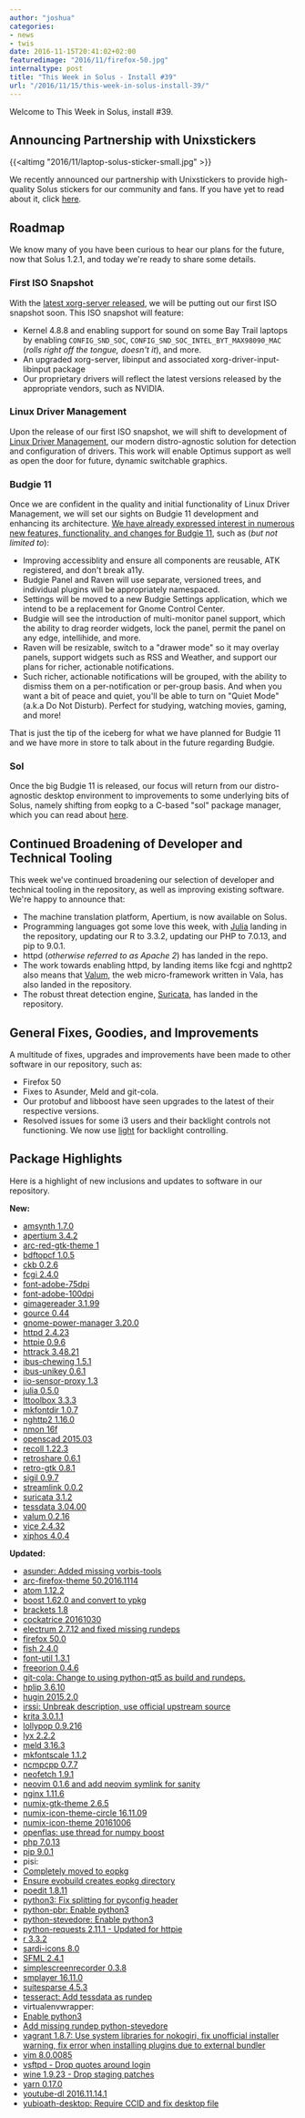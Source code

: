 ```yaml
---
author: "joshua"
categories:
- news
- twis
date: 2016-11-15T20:41:02+02:00
featuredimage: "2016/11/firefox-50.jpg"
internaltype: post
title: "This Week in Solus - Install #39"
url: "/2016/11/15/this-week-in-solus-install-39/"
---
```


Welcome to This Week in Solus, install #39.

## Announcing Partnership with Unixstickers

{{<altimg "2016/11/laptop-solus-sticker-small.jpg" >}}

We recently announced our partnership with Unixstickers to provide high-quality Solus stickers for our community and fans. If you have yet to read about it, click 
[here](https://solus-project.com/2016/11/15/solus-announces-partnership-with-unixstickers).

## Roadmap

We know many of you have been curious to hear our plans for the future, now that Solus 1.2.1, and today we're ready to share some details.

### First ISO Snapshot

With the [latest xorg-server released](https://lists.x.org/archives/xorg-announce/2016-November/002737.html), we will be putting out our first ISO snapshot soon. This ISO snapshot will feature:

- Kernel 4.8.8 and enabling support for sound on some Bay Trail laptops by enabling `CONFIG_SND_SOC`, `CONFIG_SND_SOC_INTEL_BYT_MAX98090_MAC` (*rolls right off the tongue, doesn't it*), and more.
- An upgraded xorg-server, libinput and associated xorg-driver-input-libinput package
- Our proprietary drivers will reflect the latest versions released by the appropriate vendors, such as NVIDIA.

### Linux Driver Management

Upon the release of our first ISO snapshot, we will shift to development of [Linux Driver Management](https://github.com/solus-project/linux-driver-management), our modern distro-agnostic solution for detection 
and configuration of drivers. This work will enable Optimus support as well as open the door for future, dynamic switchable graphics.

### Budgie 11

Once we are confident in the quality and initial functionality of Linux Driver Management, we will set our sights on Budgie 11 development and enhancing its architecture. 
[We have already expressed interest in numerous new features, functionality, and changes for Budgie 11](https://github.com/budgie-desktop/info), such as (*but not limited to*):

- Improving accessiblity and ensure all components are reusable, ATK registered, and don't break a11y.
- Budgie Panel and Raven will use separate, versioned trees, and individual plugins will be appropriately namespaced.
- Settings will be moved to a new Budgie Settings application, which we intend to be a replacement for Gnome Control Center. 
- Budgie will see the introduction of multi-monitor panel support, which the ability to drag reorder widgets, lock the panel, permit the panel on any edge, intellihide, and more.
- Raven will be resizable, switch to a "drawer mode" so it may overlay panels, support widgets such as RSS and Weather, and support our plans for richer, actionable notifications.
- Such richer, actionable notifications will be grouped, with the ability to dismiss them on a per-notification or per-group basis. And when you want a bit of peace and quiet, you'll be able to turn on "Quiet Mode" (a.k.a Do Not Disturb). 
Perfect for studying, watching movies, gaming, and more!

That is just the tip of the iceberg for what we have planned for Budgie 11 and we have more in store to talk about in the future regarding Budgie.

### Sol

Once the big Budgie 11 is released, our focus will return from our distro-agnostic desktop environment to improvements to some underlying bits of Solus, namely shifting from eopkg to a C-based "sol" package manager, which you can read 
about [here](https://solus-project.com/2016/07/05/this-week-in-solus-install-30/).

## Continued Broadening of Developer and Technical Tooling

This week we've continued broadening our selection of developer and technical tooling in the repository, as well as improving existing software. We're happy to announce that:

- The machine translation platform, Apertium, is now available on Solus.
- Programming languages got some love this week, with [Julia](http://julialang.org) landing in the repository, updating our R to 3.3.2, updating our PHP to 7.0.13, and pip to 9.0.1.
- httpd (*otherwise referred to as Apache 2*) has landed in the repo.
- The work towards enabling httpd, by landing items like fcgi and nghttp2 also means that [Valum](https://github.com/valum-framework/valum), the web micro-framework written in Vala, has also landed in the repository.
- The robust threat detection engine, [Suricata](https://suricata-ids.org/), has landed in the repository.

## General Fixes, Goodies, and Improvements

A multitude of fixes, upgrades and improvements have been made to other software in our repository, such as:

- Firefox 50
- Fixes to Asunder, Meld and git-cola.
- Our protobuf and libboost have seen upgrades to the latest of their respective versions.
- Resolved issues for some i3 users and their backlight controls not functioning. We now use [light](https://github.com/haikarainen/light/) for backlight controlling.

## Package Highlights

Here is a highlight of new inclusions and updates to software in our repository.

**New:**

- [amsynth 1.7.0](https://git.solus-project.com/packages/amsynth/commit/?id=136574e170f1b01f45d1f0c9723acd1f455a6e4c)
- [apertium 3.4.2](https://git.solus-project.com/packages/apertium/commit/?id=55e2dfc8a2cddabb8de07569234110783f9d6f52)
- [arc-red-gtk-theme 1](https://git.solus-project.com/packages/arc-red-gtk-theme/commit/?id=e170f9bcdb3ff2b9f87ab7aa2e8b8c423e82e362)
- [bdftopcf 1.0.5](https://git.solus-project.com/packages/bdftopcf/commit/?id=0682b20c35dd2591316be43866d553e17f918ed4)
- [ckb 0.2.6](https://git.solus-project.com/packages/ckb/commit/?id=7cf59ae9423a56a3ae184f30d80bc2297acaca91)
- [fcgi 2.4.0](https://git.solus-project.com/packages/fcgi/commit/?id=4594914407431a8b8635f45f5732378b95d0d745)
- [font-adobe-75dpi](https://git.solus-project.com/packages/font-adobe-75dpi/commit/?id=4c8690e42c11071874bed84368b02bc2431039ec)
- [font-adobe-100dpi](https://git.solus-project.com/packages/font-adobe-100dpi/commit/?id=0b9f9a563ac65c1e04a9599bbf12fd91d7b3cd47)
- [gimagereader 3.1.99](https://git.solus-project.com/packages/gimagereader/commit/?id=99eab8fa737fd074b57281f4c1ff0c3a2d9d33d5)
- [gource 0.44](https://git.solus-project.com/packages/gource/commit/?id=9aebaa7647d4a523700edcbc1aed575603af0904)
- [gnome-power-manager 3.20.0](https://git.solus-project.com/packages/gnome-power-manager/commit/?id=897cefad70216f31840bc60877043101107e777e)
- [httpd 2.4.23](https://git.solus-project.com/packages/httpd/)
- [httpie 0.9.6](https://git.solus-project.com/packages/httpie/commit/?id=dd8d1c64da28598ee10c6f4f316cabd103acca7b)
- [httrack 3.48.21](https://git.solus-project.com/packages/httrack/commit/?id=c5116353c01cd984bbae975a9c88456b09b8f51c)
- [ibus-chewing 1.5.1](https://git.solus-project.com/packages/ibus-chewing/commit/?id=0811757347585301b8e846deecd4afe8425eacdd)
- [ibus-unikey 0.6.1](https://git.solus-project.com/packages/ibus-unikey/commit/?id=9b5768f41a45601edf401f579d7f4933a3ae633e)
- [iio-sensor-proxy 1.3](https://git.solus-project.com/packages/iio-sensor-proxy/commit/?id=b9ca36a5ef55b46def3be57e73137efbc54674f3)
- [julia 0.5.0](https://git.solus-project.com/packages/julia/commit/?id=080384b1f7f8897e4a7cc086c2933aad2cb69067)
- [lttoolbox 3.3.3](https://git.solus-project.com/packages/lttoolbox/commit/?id=1bce73f5c48b50a8e0fe95e25b9e5faff06a10f3)
- [mkfontdir 1.0.7](https://git.solus-project.com/packages/mkfontdir/commit/?id=2a420caaf296da0f02c8b1681229f0a0ed6ac1af)
- [nghttp2 1.16.0](https://git.solus-project.com/packages/nghttp2/commit/?id=ac3dcbb88e0f4bcfb6347dbddc2721072498f170)
- [nmon 16f](https://git.solus-project.com/packages/nmon/commit/?id=c7c09dd6877082399e0fa2b13506f9a1fdda8a74)
- [openscad 2015.03](https://git.solus-project.com/packages/openscad/commit/?id=32572bb531122fd8f439a5be51b698c10b6dd71c)
- [recoll 1.22.3](https://git.solus-project.com/packages/recoll/commit/?id=f5fd77c981ac58152171ca8def35999ccf238724)
- [retroshare 0.6.1](https://git.solus-project.com/packages/retroshare/commit/?id=478a848a25f036a37aabb6288f05a71b9761dcdd)
- [retro-gtk 0.8.1](https://git.solus-project.com/packages/retro-gtk/commit/?id=20deb63852a17fd95eb664a97beff081fa22a81e)
- [sigil 0.9.7](https://git.solus-project.com/packages/sigil/commit/?id=e2ed91309336c8175051bb9e73f80deca37a316a)
- [streamlink 0.0.2](https://git.solus-project.com/packages/streamlink/commit/?id=87e20611fc8b88fadef154ae962dcb826b48bfb7)
- [suricata 3.1.2](https://git.solus-project.com/packages/suricata/commit/?id=2610e31a8bec544cb886bf2f50b4ad9d29a9b61a)
- [tessdata 3.04.00](https://git.solus-project.com/packages/tessdata/commit/?id=2d6b962f12cfb08a7cfd52021757f0dc95fc566e)
- [valum 0.2.16](https://git.solus-project.com/packages/valum/commit/?id=1828c07bb8e9d5678f4efdd3974b75de40c4403d)
- [vice 2.4.32](https://git.solus-project.com/packages/vice/commit/?id=399c6d344c2642447b6aff83a0bb6b1e5ee8ac55)
- [xiphos 4.0.4](https://git.solus-project.com/packages/xiphos/commit/?id=66c41db96b2681b579decf9cb82475d9061fbb4d)

**Updated:**

- [asunder: Added missing vorbis-tools](https://git.solus-project.com/packages/asunder/commit/?id=f762cc26ca3c384f6171467d5c81b14bcafa6d2f)
- [arc-firefox-theme 50.2016.1114](https://git.solus-project.com/packages/arc-firefox-theme/commit/?id=f5ddd30cf481480c4b10cd3dd54f3feedad53cf3)
- [atom 1.12.2](https://git.solus-project.com/packages/atom/commit/?id=d56d76b271dc27dea2740b0308fa69d4ae769b4c)
- [boost 1.62.0 and convert to ypkg](https://git.solus-project.com/packages/boost/commit/?id=5a4b7884b7967e80c8def3b1a66b05c8d2f8ffb5)
- [brackets 1.8](https://git.solus-project.com/packages/brackets/commit/?id=f41330e956435b27ccc53501fee00bb82cd5a0a8)
- [cockatrice 20161030](https://git.solus-project.com/packages/cockatrice/commit/?id=3f2cbf1e2d9f3256be351eb047e7e5d52db8e6b8)
- [electrum 2.7.12 and fixed missing rundeps](https://git.solus-project.com/packages/electrum/commit/?id=a762a12f793a737e77e607cf2e5066638db15204)
- [firefox 50.0](https://git.solus-project.com/packages/firefox/commit/?id=7720ac214b9263d911f1b28346003bb7977645ba)
- [fish 2.4.0](https://git.solus-project.com/packages/fish/commit/?id=4c30620b838279bf9f9770c593f2e8f9c91aaf61)
- [font-util 1.3.1](https://git.solus-project.com/packages/font-util/commit/?id=e1e1d474d39a38c50ce21cecada4057cbe926efb)
- [freeorion 0.4.6](https://git.solus-project.com/packages/freeorion/commit/?id=e12a1ca3ddcf8befbe45f7e7c4ec3377853db008)
- [git-cola: Change to using python-qt5 as build and rundeps.](https://git.solus-project.com/packages/git-cola/commit/?id=3616a8e3a7b3970c5c02dafa92776177973f58c5)
- [hplip 3.6.10](https://git.solus-project.com/packages/hplip/commit/?id=e3e030ffe96c665b55eddbb0c50e32e263f28fd1)
- [hugin 2015.2.0](https://git.solus-project.com/packages/hugin/commit/?id=1b00f7539b650a1b1e1ab94b34d514eda39790a8)
- [irssi: Unbreak description, use official upstream source](https://git.solus-project.com/packages/irssi/commit/?id=e9ae09fbb3f44f3a6f05a4320e52ad7c4448c993)
- [krita 3.0.1.1](https://git.solus-project.com/packages/krita/commit/?id=0b710b8468697ecd6dd12c98b91edde77a63d4d4)
- [lollypop 0.9.216](https://git.solus-project.com/packages/lollypop/commit/?id=f2c230c7af9b8695c9bb4c1d96342996ed19cbf7)
- [lyx 2.2.2](https://git.solus-project.com/packages/lyx/commit/?id=6f94892a5d1c2d173484c21bf150acea7384ed44)
- [meld 3.16.3](https://git.solus-project.com/packages/meld/commit/?id=a8a09cc1c3e1ec371b41fc0b8aa488b16e8b52df)
- [mkfontscale 1.1.2](https://git.solus-project.com/packages/mkfontscale/commit/?id=ee469ff14e6fc68832aab40b6e4f1b6190166aab)
- [ncmpcpp 0.7.7](https://git.solus-project.com/packages/ncmpcpp/commit/?id=18185d2511bfeb6ca6f73ce1cf9c4a0d7a165809)
- [neofetch 1.9.1](https://git.solus-project.com/packages/neofetch/commit/?id=ac36fb8b0d4566f8dfd031876754505923ade18f)
- [neovim 0.1.6 and add neovim symlink for sanity](https://git.solus-project.com/packages/neovim/commit/?id=e2c16089ca0426e16b225d8dc3d3c64d0c62df56)
- [nginx 1.11.6](https://git.solus-project.com/packages/nginx/commit/?id=d16bdda850e0a785532f591111e0252ad80b189d)
- [numix-gtk-theme 2.6.5](https://git.solus-project.com/packages/numix-gtk-theme/commit/?id=9137131333b164fcde98cd50c2f49fd425cce61c)
- [numix-icon-theme-circle 16.11.09](https://git.solus-project.com/packages/numix-icon-theme-circle/commit/?id=aca9a0dec0b1148cdaf636e8315ed2b88f696eb2)
- [numix-icon-theme 20161006](https://git.solus-project.com/packages/numix-icon-theme/commit/?id=e34f7d2423e164ae4b6b48d8fb8594e0f219115c)
- [openflas: use thread for numpy boost](https://git.solus-project.com/packages/openblas/commit/?id=15aedfbf382ad273a3f69f250e9f1b079750d07f)
- [php 7.0.13](https://git.solus-project.com/packages/php/commit/?id=4da1b9cabdc7b6229c50d5457bb09aadf8bc8068)
- [pip 9.0.1](https://git.solus-project.com/packages/pip/commit/?id=030f8818b964bb3f1140a08b877b34019574b3a6)
- pisi:
 - [Completely moved to eopkg](https://git.solus-project.com/packages/pisi/commit/?id=8a72716ba21f478af3895b00177c2e3818cec115)
 - [Ensure evobuild creates eopkg directory](https://git.solus-project.com/packages/pisi/commit/?id=f6b61c558a308f5862190ff68a8e3ad05a84c946)
- [poedit 1.8.11](https://git.solus-project.com/packages/poedit/commit/?id=9e590710ff268f3c7a28c07692cfd0ed936aab94)
- [python3: Fix splitting for pyconfig header](https://git.solus-project.com/packages/python3/commit/?id=dfaa93e0e75220d31377c4627e1a5b6dfb380356)
- [python-pbr: Enable python3](https://git.solus-project.com/packages/python-pbr/commit/?id=6bc6ca5d704c2f61c3aff1c69e68a3c53ee4feb2)
- [python-stevedore: Enable python3](https://git.solus-project.com/packages/python-stevedore/commit/?id=afb4b56c21ffe7e3dcf42bbda5b85ed67a339e2e)
- [python-requests 2.11.1 - Updated for httpie](https://git.solus-project.com/packages/python-requests/commit/?id=2df332ac61ca2513e02b95823ca84e219cb22082)
- [r 3.3.2](https://git.solus-project.com/packages/r/commit/?id=b038cde315650735e02d0829a92623d387e221ba)
- [sardi-icons 8.0](https://git.solus-project.com/packages/sardi-icons/commit/?id=e077422c09fe870c3b11120f5ed938e158821ce5)
- [SFML 2.4.1](https://git.solus-project.com/packages/SFML/commit/?id=8a577a611f01f9891bb0809f8277e84339156bcf)
- [simplescreenrecorder 0.3.8](https://git.solus-project.com/packages/simplescreenrecorder/commit/?id=06a2b7d76e657133b7a701037783939cadadba37)
- [smplayer 16.11.0](https://git.solus-project.com/packages/smplayer/commit/?id=7dcb47061a5c272375cc4a99f1a90ae3c5e9775b)
- [suitesparse 4.5.3](https://git.solus-project.com/packages/suitesparse/commit/?id=4a53392dde88571790685258ac14fd73e2d26554)
- [tesseract: Add tessdata as rundep](https://git.solus-project.com/packages/tesseract/commit/?id=68a7a144327f401ac7d53b123ad139dd3c345c06=)
- virtualenvwrapper:
 - [Enable python3](https://git.solus-project.com/packages/virtualenvwrapper/commit/?id=f905fdc83d82020bd2e240aa80960af208c75983)
 - [Add missing rundep python-stevedore](https://git.solus-project.com/packages/virtualenvwrapper/commit/?id=e465564b0c9c61c146b7f0fa099faaf4065e680c)
- [vagrant 1.8.7: Use system libraries for nokogiri, fix unofficial installer warning, fix error when installing plugins due to external bundler](https://git.solus-project.com/packages/vagrant/commit/?id=56ac5843bfc04cae3703eb179e7d9cd0abf54171)
- [vim 8.0.0085](https://git.solus-project.com/packages/vim/commit/?id=5068b23b38a4c86560f3eab4978af2a00ae817d2)
- [vsftpd - Drop quotes around login](https://git.solus-project.com/packages/vsftpd/commit/?id=569d484bb4c6a88dab75f0777c82578f93160a71)
- [wine 1.9.23 - Drop staging patches](https://git.solus-project.com/packages/wine/commit/?id=ccf5c3e8c31785be18a5629351a35930bce449d7)
- [yarn 0.17.0](https://git.solus-project.com/packages/yarn/commit/?id=88edeeeaaf7f1d784266f75960d284bd6f2c0ceb)
- [youtube-dl 2016.11.14.1](https://git.solus-project.com/packages/youtube-dl/commit/?id=7dac884af139b6183e69798aa8de2ff2a1ee8a66)
- [yubioath-desktop: Require CCID and fix desktop file](https://git.solus-project.com/packages/yubioath-desktop/commit/?id=7227221f549cb1bca714b1802ddf06d2951bfc0e)